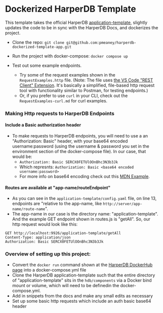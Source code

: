 # Dockerized HarperDB Template

This template takes the official HarperDB [application-template](https://github.com/HarperDB/application-template), slightly updates the code to be in sync with the HarperDB Docs, and dockerizes the project.

- Clone the repo: `git clone git@github.com:pmeaney/harperdb-dockerized-template-app.git`
- Run the project with docker-compose: `docker compose up`
- Test out some example endpoints.

  - Try some of the request examples shown in the `RequestExamples.http` file. (Note: The file uses [the VS Code "REST Client" Extension](https://marketplace.visualstudio.com/items?itemName=humao.rest-client). It's basically a simplified, file-based http request tool with functionality similar to Postman, for testing endpoints.)
  - Or, if you prefer to use `curl` in your CLI, check out the `RequestExamples-curl.md` for curl examples.

### Making Http requests to HarperDB Endpoints

#### Include a Basic authorization header

- To make requests to HarperDB endpoints, you will need to use a an "Authorization: Basic" header, with your base64 encoded username:password (using the username & password you set in the environment section of the docker-compose file). In our case, that would be:
  - `Authorization: Basic SERCX0FETUlOOnBhc3N3b3Jk`
  - Which represnts: `Authorization: Basic <base64 encoded username:password>`
  - For more info on base64 encoding check out this [MDN Example](https://developer.mozilla.org/en-US/docs/Web/API/Window/btoa#examples).

#### Routes are available at "app-name/routeEndpoint"

- As you can see in the `application-template/config.yaml` file, on line 13, endpoints are "relative to the app-name, like `http://server/app-name/route-name`".
- The app-name in our case is the directory name: "application-template". And the example GET endpoint shown in routes.js is "getAll". So, our http request would look like this:

```
GET http://localhost:9926/application-template/getAll
Content-Type: application/json
Authorization: Basic SERCX0FETUlOOnBhc3N3b3Jk
```

### Overview of setting up this project:

- Convert the `docker run` command shown at the [HarperDB DockerHub page](https://hub.docker.com/r/harperdb/harperdb) into a docker-compose.yml file
- Clone the HarperDB application-template such that the entire directory of "application-template" sits in the `hdb/components` via a Docker bind mount or volume, which will need to be definedin the docker-compose.yml.
- Add in snippets from the docs and make any small edits as necessary
- Set up some basic http requests which include an auth basic base64 header
